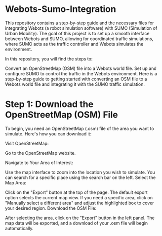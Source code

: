 # Webots-Sumo-Integration
This repository contains a step-by-step guide and the necessary files for integrating Webots (a robot simulation software) with SUMO (Simulation of Urban Mobility). The goal of this project is to set up a smooth interface between Webots and SUMO, allowing for coordinated traffic simulations, where SUMO acts as the traffic controller and Webots simulates the environment.

In this repository, you will find the steps to:

Convert an OpenStreetMap (OSM) file into a Webots world file.
Set up and configure SUMO to control the traffic in the Webots environment.
Here is a step-by-step guide to getting started with converting an OSM file to a Webots world file and integrating it with the SUMO traffic simulation.

# Step 1: Download the OpenStreetMap (OSM) File
To begin, you need an OpenStreetMap (.osm) file of the area you want to simulate. Here's how you can download it:

Visit OpenStreetMap:

Go to the OpenStreetMap website.

Navigate to Your Area of Interest:

Use the map interface to zoom into the location you wish to simulate.
You can search for a specific place using the search bar on the left.
Select the Map Area:

Click on the "Export" button at the top of the page.
The default export option selects the current map view.
If you need a specific area, click on "Manually select a different area" and adjust the highlighted box to cover your desired region.
Download the OSM File:

After selecting the area, click on the "Export" button in the left panel.
The map data will be exported, and a download of your .osm file will begin automatically.

